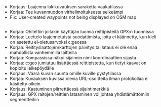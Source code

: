 ##
- Korjaus: Laajenna lokikuvauksen saraketta vaakatilassa
- Korjaa: Tee kuvanmuodon virheilmoituksesta selkeämpi
- Fix: User-created waypoints not being displayed on OSM map

##
- Korjaa: Ohitettiin joitakin käyttäjän luomia reittipisteitä GPX:n tuonnissa
- Korjaa: Luettelo laajennetuista suodattimista, joita ei käännetty, kun kieli on asetettu ei-oletusarvoksi c:geossa
- Korjaa: Reitityslaattojen/karttojen päivitys tai lataus ei ole enää mahdollista vanhemmilla laitteilla
- Korjaa: Kompassissa näkyi sijainnin nimi koordinaattien sijasta
- Korjaa: c:geo jumiutuu lisättäessä reittipistettä, kun tietyt kaavat on kopioitu leikepöydälle
- Korjaus: Väärä kuvan suunta omille kuville pystytilassa
- Korjaa: Kuvauksen kuvissa olevia URL-osoitteita ilman protokollaa ei käsitelty oikein
- Korjaus: Kaatuminen piirrettäessä sijaintimerkkiä
- Korjaus: GPX raitojen/reittien lataaminen voi johtaa yhdistämättömiin segmentteihin
